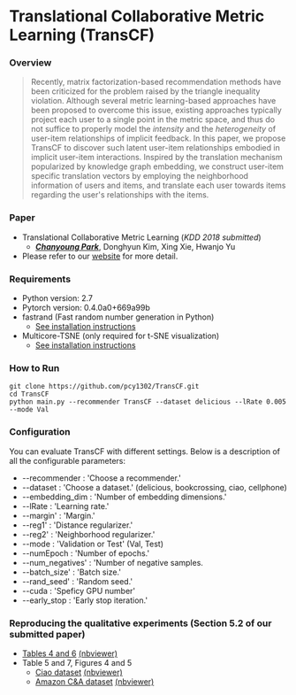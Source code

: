 # Translational Collaborative Metric Learning (TransCF)

### Overview
> Recently, matrix factorization-based recommendation methods have been criticized for the problem raised by the triangle inequality violation. Although several metric learning-based approaches have been proposed to overcome this issue, existing approaches typically project each user to a single point in the metric space, and thus do not suffice to properly model the *intensity* and the *heterogeneity* of user-item relationships of implicit feedback. In this paper, we propose TransCF to discover such latent user-item relationships embodied in implicit user-item interactions. Inspired by the translation mechanism popularized by knowledge graph embedding, we construct user-item specific translation vectors by employing the neighborhood information of users and items, and translate each user towards items regarding the user's relationships with the items.

### Paper
- Translational Collaborative Metric Learning (*KDD 2018 submitted*)
  - [_**Chanyoung Park**_](http://di.postech.ac.kr/~pcy1302), Donghyun Kim, Xing Xie, Hwanjo Yu
- Please refer to our [website](http://di.postech.ac.kr/TransCF) for more detail.

### Requirements

- Python version: 2.7
- Pytorch version: 0.4.0a0+669a99b
- fastrand (Fast random number generation in Python)
  - [See installation instructions](https://github.com/pcy1302/fastrand)
- Multicore-TSNE (only required for t-SNE visualization)
  - [See installation instructions](https://github.com/pcy1302/Multicore-TSNE)
  

### How to Run

```
git clone https://github.com/pcy1302/TransCF.git
cd TransCF
python main.py --recommender TransCF --dataset delicious --lRate 0.005 --mode Val
```

### Configuration
You can evaluate TransCF with different settings. Below is a description of all the configurable parameters:

- --recommender : 'Choose a recommender.'
- --dataset : 'Choose a dataset.' (delicious, bookcrossing, ciao, cellphone)
- --embedding_dim : 'Number of embedding dimensions.'
- --lRate :  'Learning rate.'
- --margin' : 'Margin.'
- --reg1' : 'Distance regularizer.'
- --reg2' : 'Neighborhood regularizer.'
- --mode : 'Validation or Test'	(Val, Test)
- --numEpoch : 'Number of epochs.'
- --num_negatives' : 'Number of negative samples.
- --batch_size' : 'Batch size.'
- --rand_seed' : 'Random seed.'
- --cuda : 'Speficy GPU number'
- --early_stop : 'Early stop iteration.'


### Reproducing the qualitative experiments (Section 5.2 of our submitted paper)
- [Tables 4 and 6](https://github.com/pcy1302/TransCF/blob/master/Qualitative_Intensity_Table_4_6.ipynb) [(nbviewer)](https://nbviewer.jupyter.org/github/pcy1302/TransCF/blob/master/Qualitative_Intensity_Table_4_6.ipynb)
- Table 5 and 7, Figures 4 and 5
  - [Ciao dataset](https://github.com/pcy1302/TransCF/blob/master/Qualitative_Ciao.ipynb) [(nbviewer)](https://nbviewer.jupyter.org/github/pcy1302/TransCF/blob/master/Qualitative_Ciao.ipynb)
  - [Amazon C&A dataset](https://github.com/pcy1302/TransCF/blob/master/Qualitative_Amazon.ipynb) [(nbviewer)](https://nbviewer.jupyter.org/github/pcy1302/TransCF/blob/master/Qualitative_Amazon.ipynb)

